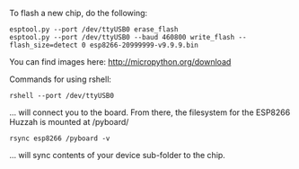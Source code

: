 To flash a new chip, do the following:

```
esptool.py --port /dev/ttyUSB0 erase_flash
esptool.py --port /dev/ttyUSB0 --baud 460800 write_flash --flash_size=detect 0 esp8266-20999999-v9.9.9.bin
```

You can find images here: http://micropython.org/download

Commands for using rshell:

`rshell --port /dev/ttyUSB0`

... will connect you to the board. From there, the filesystem for the ESP8266 Huzzah is mounted at /pyboard/

`rsync esp8266 /pyboard -v`

... will sync contents of your device sub-folder to the chip.
